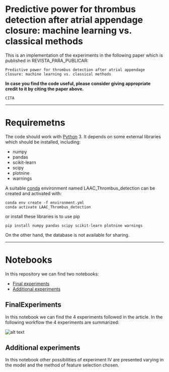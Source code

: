 # Predictive power for thrombus detection after atrial appendage closure: machine learning vs. classical methods
 
This is an implementation of the experiments in the following paper which is published in REVISTA_PARA_PUBLICAR:

    Predictive power for thrombus detection after atrial appendage closure: machine learning vs. classical methods 

**In case you find the code useful, please consider giving appropriate credit to it by citing the paper above.**

    CITA

---
# Requiremetns
The code should work with [Python](https://www.python.org/) 3. It depends on some external libraries which should be installed, including:
- numpy
- pandas
- scikit-learn
- scipy
- plotnine
- warnings

A suitable [conda](https://docs.conda.io/projects/conda/en/latest/index.html) environment named LAAC_Thrombus_detection can be created and activated with:

    conda env create -f environment.yml
    conda activate LAAC_Thrombus_detection

or  install these libraries is to use pip

    pip install numpy pandas scipy scikit-learn plotnine warnings

On the other hand, the database is not available for sharing.

---
# Notebooks
In this repository we can find two notebooks:
- [Final experiments]()
- [Additional experiments]()

## FinalExperiments
In this notebook we can find the 4 experiments followed in the article. In the following workflow the 4 experiments are summarized:

![alt text](WorkFlow.jpg)


## Additional experiments
In this notebook other possibilities of experiment IV are presented varying in the model and the method of feature selection chosen.

